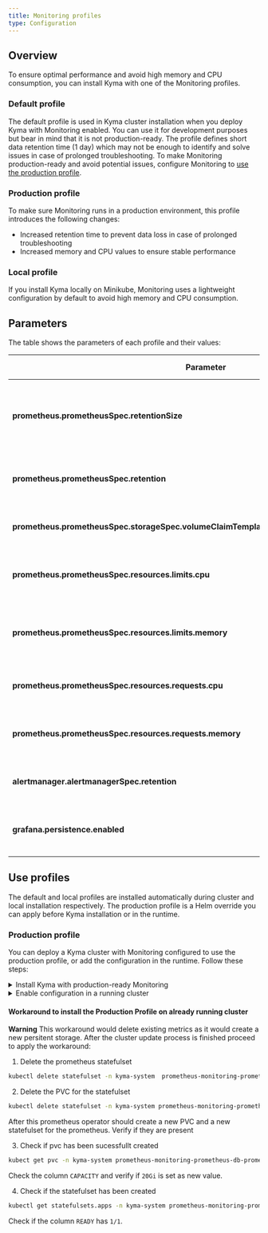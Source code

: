 ```yaml
---
title: Monitoring profiles
type: Configuration
---
```

## Overview

To ensure optimal performance and avoid high memory and CPU consumption, you can install Kyma with one of the Monitoring profiles. 

### Default profile 

The default profile is used in Kyma cluster installation when you deploy Kyma with Monitoring enabled. You can use it for development purposes but bear in mind that it is not production-ready. The profile defines short data retention time (1 day) which may not be enough to identify and solve issues in case of prolonged troubleshooting. To make Monitoring production-ready and avoid potential issues, configure Monitoring to [use the production profile](#configuration-monitoring-profiles-use-production-profile).

### Production profile

To make sure Monitoring runs in a production environment, this profile introduces the following changes: 

* Increased retention time to prevent data loss in case of prolonged troubleshooting 
* Increased memory and CPU values to ensure stable performance 

### Local profile

If you install Kyma locally on Minikube, Monitoring uses a lightweight configuration by default to avoid high memory and CPU consumption. 

## Parameters 

The table shows the parameters of each profile and their values:

 Parameter  | Description | Default profile| Production profile | Local profile|
|-----------|-------------|----------------|--------------------|--------------|
| **prometheus.prometheusSpec.retentionSize** | Maximum number of bytes that storage blocks can use. The oldest data will be removed first. | `2GB` | `15GB` | `256MB` |
| **prometheus.prometheusSpec.retention** | Time period for which Prometheus stores the metrics. |`1d`| `30d` | `2h`|
| **prometheus.prometheusSpec.storageSpec.volumeClaimTemplate.spec.resources.requests.storage** | Amount of storage requested by the Prometheus Pod. |`10Gi`| `20Gi` | `1Gi` |
| **prometheus.prometheusSpec.resources.limits.cpu** | Maximum number of CPUs available for the Prometheus Pod to use. | `600m`| `1` | `150m`|
| **prometheus.prometheusSpec.resources.limits.memory** | Maximum amount of memory available for the Prometheus Pod to use. |`2Gi` | `3Gi` |`800Mi`|
| **prometheus.prometheusSpec.resources.requests.cpu** |  Number of CPUs requested by the Prometheus Pod to operate.| `200m`| `300m` | `100m` |
| **prometheus.prometheusSpec.resources.requests.memory** | Amount of memory requested by the Prometheus Pod to operate. | `600Mi`| `1Gi` | `200Mi` |
| **alertmanager.alertmanagerSpec.retention** | Time period for which Alertmanager retains data.| `120h` | `240h` | `1h` |
| **grafana.persistence.enabled**| Parameter that enables storing Grafana database on a PersistentVolume |`true`|`true`|`false`|

## Use profiles

The default and local profiles are installed automatically during cluster and local installation respectively. The production profile is a Helm override you can apply before Kyma installation or in the runtime. 

### Production profile 

You can deploy a Kyma cluster with Monitoring configured to use the production profile, or add the configuration in the runtime. Follow these steps:

<div tabs>
  <details>
  <summary>
  Install Kyma with production-ready Monitoring
 </summary>

1. Create a Kubernetes cluster for Kyma installation.

2. Apply an override that forces Monitoring to use the production profile:

  ```bash
  cat <<EOF | kubectl apply -f -
  ---
  apiVersion: v1
  kind: ConfigMap
  metadata:
    name: monitoring-overrides
    namespace: kyma-installer
    labels:
      installer: overrides
      component: monitoring
      kyma-project.io/installation: ""
  data:
    prometheus.prometheusSpec.retentionSize: "15GB"
    prometheus.prometheusSpec.retention: "30d"
    prometheus.prometheusSpec.storageSpec.volumeClaimTemplate.spec.resources.requests.storage: "20Gi"
    prometheus.prometheusSpec.resources.limits.cpu: "600m"
    prometheus.prometheusSpec.resources.limits.memory: "2Gi"
    prometheus.prometheusSpec.resources.requests.cpu: "300m"
    prometheus.prometheusSpec.resources.requests.memory: "1Gi"
    alertmanager.alertmanagerSpec.retention: "240h"
  EOF
  ```
  </details>
  <details>
  <summary>
  Enable configuration in a running cluster
  </summary>

  1. Apply an override that forces Monitoring to use the production profile:

    ```bash
    cat <<EOF | kubectl apply -f -
    ---
    apiVersion: v1
    kind: ConfigMap
    metadata:
      name: monitoring-overrides
      namespace: kyma-installer
      labels:
        installer: overrides
        component: monitoring
        kyma-project.io/installation: ""
    data:
      prometheus.prometheusSpec.retentionSize: "15GB"
      prometheus.prometheusSpec.retention: "30d"
      prometheus.prometheusSpec.storageSpec.volumeClaimTemplate.spec.resources.requests.storage: "20Gi"
      prometheus.prometheusSpec.resources.limits.cpu: "600m"
      prometheus.prometheusSpec.resources.limits.memory: "2Gi"
      prometheus.prometheusSpec.resources.requests.cpu: "300m"
      prometheus.prometheusSpec.resources.requests.memory: "1Gi"
      alertmanager.alertmanagerSpec.retention: "240h"
    EOF
    ```
  2. Run the [cluster update process](/root/kyma/#installation-update-kyma).
When the production overrides are applied to an already installed Kyma cluster, then the changes to the storage size of the PVC for Prometheus will not be applied. This is because the underlying Cloud infrastructure might not support dynamic resizing of the PVC. For a workaround, follow these steps:  

>**CAUTION:** This workaround will delete existing metrics, as it creates a new persistent storage.

After the cluster update process is finished, proceed to apply the workaround:
1. Delete the Prometheus StatefulSet:
```bash
kubectl delete statefulset -n kyma-system  prometheus-monitoring-prometheus
```
2. Delete the PVC for the StatefulSet:
```bash
kubectl delete statefulset -n kyma-system prometheus-monitoring-prometheus-db-prometheus-monitoring-prometheus-0
```
After this, Prometheus operator should create a new PVC and a new StatefulSet. Verify if they are present.
3. Check if PVC has been successfully created:
```bash
kubect get pvc -n kyma-system prometheus-monitoring-prometheus-db-prometheus-monitoring-prometheus-0
```
Check the column `CAPACITY` and verify that `20Gi` is set as the new value.
4. Check if the StatefulSet has been created:
```bash
kubectl get statefulsets.apps -n kyma-system prometheus-monitoring-prometheus
```
Check if the value in column `READY` is `1/1`.
  </details>
</div>


#### Workaround to install the Production Profile on already running cluster

**Warning** This workaround would delete existing metrics as it would create a new persitent storage.
After the cluster update process is finished proceed to apply the workaround:

1. Delete the prometheus statefulset

```bash
kubectl delete statefulset -n kyma-system  prometheus-monitoring-prometheus
```

2. Delete the PVC for the statefulset

```bash
kubectl delete statefulset -n kyma-system prometheus-monitoring-prometheus-db-prometheus-monitoring-prometheus-0
```

After this prometheus operator should create a new PVC and a new statefulset for the prometheus. Verify if they are present

3. Check if pvc has been sucessfullt created

```bash
kubect get pvc -n kyma-system prometheus-monitoring-prometheus-db-prometheus-monitoring-prometheus-0
```
Check the column `CAPACITY` and verify if `20Gi` is set as new value.

4. Check if the statefulset has been created

```bash
kubectl get statefulsets.apps -n kyma-system prometheus-monitoring-prometheus
```
Check if the column `READY` has `1/1`.
